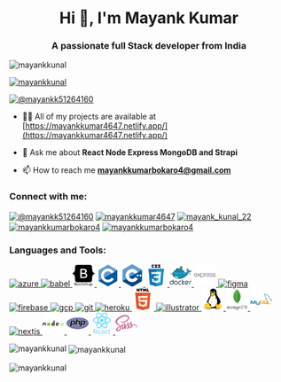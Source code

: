<h1 align="center">Hi 👋, I'm Mayank Kumar</h1>
<h3 align="center">A passionate full Stack developer from India</h3>

<p align="left"> <img src="https://komarev.com/ghpvc/?username=mayankkunal&label=Profile%20views&color=0e75b6&style=flat" alt="mayankkunal" /> </p>

<p align="left"> <a href="https://github.com/ryo-ma/github-profile-trophy"><img src="https://github-profile-trophy.vercel.app/?username=mayankkunal" alt="mayankkunal" /></a> </p>

<p align="left"> <a href="https://twitter.com/@mayankk51264160" target="blank"><img src="https://img.shields.io/twitter/follow/@mayankk51264160?logo=twitter&style=for-the-badge" alt="@mayankk51264160" /></a> </p>

- 👨‍💻 All of my projects are available at [https://mayankkumar4647.netlify.app/](https://mayankkumar4647.netlify.app/)

- 💬 Ask me about **React Node Express MongoDB and Strapi**

- 📫 How to reach me **mayankkumarbokaro4@gmail.com**

<h3 align="left">Connect with me:</h3>
<p align="left">
<a href="https://twitter.com/@mayankk51264160" target="blank"><img align="center" src="https://akm-img-a-in.tosshub.com/businesstoday/images/story/202307/x_twitter-sixteen_nine.jpg?size=1200:675" alt="@mayankk51264160" height="30" width="40" /></a>
<a href="https://linkedin.com/in/mayankkumar4647" target="blank"><img align="center" src="https://upload.wikimedia.org/wikipedia/commons/thumb/c/ca/LinkedIn_logo_initials.png/800px-LinkedIn_logo_initials.png" alt="mayankkumar4647" height="30" width="40" /></a>
<a href="https://instagram.com/mayank_kunal_22" target="blank"><img align="center" src="https://upload.wikimedia.org/wikipedia/commons/thumb/9/95/Instagram_logo_2022.svg/1024px-Instagram_logo_2022.svg.png" alt="mayank_kunal_22" height="30" width="40" /></a>
<a href="https://www.leetcode.com/mayankkumarbokaro4" target="blank"><img align="center" src="[https://raw.githubusercontent.com/rahuldkjain/github-profile-readme-generator/master/src/images/icons/Social/leet-code.svg](https://upload.wikimedia.org/wikipedia/commons/1/19/LeetCode_logo_black.png)" alt="mayankkumarbokaro4" height="30" width="40" /></a>
<a href="https://auth.geeksforgeeks.org/user/mayankkumarbokaro4" target="blank"><img align="center" src="https://upload.wikimedia.org/wikipedia/commons/thumb/4/43/GeeksforGeeks.svg/2560px-GeeksforGeeks.svg.png" alt="mayankkumarbokaro4" height="30" width="40" /></a>
</p>

<h3 align="left">Languages and Tools:</h3>
<p align="left"> <a href="https://azure.microsoft.com/en-in/" target="_blank" rel="noreferrer"> <img src="https://www.vectorlogo.zone/logos/microsoft_azure/microsoft_azure-icon.svg" alt="azure" width="40" height="40"/> </a> <a href="https://babeljs.io/" target="_blank" rel="noreferrer"> <img src="https://www.vectorlogo.zone/logos/babeljs/babeljs-icon.svg" alt="babel" width="40" height="40"/> </a> <a href="https://getbootstrap.com" target="_blank" rel="noreferrer"> <img src="https://raw.githubusercontent.com/devicons/devicon/master/icons/bootstrap/bootstrap-plain-wordmark.svg" alt="bootstrap" width="40" height="40"/> </a> <a href="https://www.cprogramming.com/" target="_blank" rel="noreferrer"> <img src="https://raw.githubusercontent.com/devicons/devicon/master/icons/c/c-original.svg" alt="c" width="40" height="40"/> </a> <a href="https://www.w3schools.com/cpp/" target="_blank" rel="noreferrer"> <img src="https://raw.githubusercontent.com/devicons/devicon/master/icons/cplusplus/cplusplus-original.svg" alt="cplusplus" width="40" height="40"/> </a> <a href="https://www.w3schools.com/css/" target="_blank" rel="noreferrer"> <img src="https://raw.githubusercontent.com/devicons/devicon/master/icons/css3/css3-original-wordmark.svg" alt="css3" width="40" height="40"/> </a> <a href="https://www.docker.com/" target="_blank" rel="noreferrer"> <img src="https://raw.githubusercontent.com/devicons/devicon/master/icons/docker/docker-original-wordmark.svg" alt="docker" width="40" height="40"/> </a> <a href="https://expressjs.com" target="_blank" rel="noreferrer"> <img src="https://raw.githubusercontent.com/devicons/devicon/master/icons/express/express-original-wordmark.svg" alt="express" width="40" height="40"/> </a> <a href="https://www.figma.com/" target="_blank" rel="noreferrer"> <img src="https://www.vectorlogo.zone/logos/figma/figma-icon.svg" alt="figma" width="40" height="40"/> </a> <a href="https://firebase.google.com/" target="_blank" rel="noreferrer"> <img src="https://www.vectorlogo.zone/logos/firebase/firebase-icon.svg" alt="firebase" width="40" height="40"/> </a> <a href="https://cloud.google.com" target="_blank" rel="noreferrer"> <img src="https://www.vectorlogo.zone/logos/google_cloud/google_cloud-icon.svg" alt="gcp" width="40" height="40"/> </a> <a href="https://git-scm.com/" target="_blank" rel="noreferrer"> <img src="https://www.vectorlogo.zone/logos/git-scm/git-scm-icon.svg" alt="git" width="40" height="40"/> </a> <a href="https://heroku.com" target="_blank" rel="noreferrer"> <img src="https://www.vectorlogo.zone/logos/heroku/heroku-icon.svg" alt="heroku" width="40" height="40"/> </a> <a href="https://www.w3.org/html/" target="_blank" rel="noreferrer"> <img src="https://raw.githubusercontent.com/devicons/devicon/master/icons/html5/html5-original-wordmark.svg" alt="html5" width="40" height="40"/> </a> <a href="https://www.adobe.com/in/products/illustrator.html" target="_blank" rel="noreferrer"> <img src="https://www.vectorlogo.zone/logos/adobe_illustrator/adobe_illustrator-icon.svg" alt="illustrator" width="40" height="40"/> </a> <a href="https://www.linux.org/" target="_blank" rel="noreferrer"> <img src="https://raw.githubusercontent.com/devicons/devicon/master/icons/linux/linux-original.svg" alt="linux" width="40" height="40"/> </a> <a href="https://www.mongodb.com/" target="_blank" rel="noreferrer"> <img src="https://raw.githubusercontent.com/devicons/devicon/master/icons/mongodb/mongodb-original-wordmark.svg" alt="mongodb" width="40" height="40"/> </a> <a href="https://www.mysql.com/" target="_blank" rel="noreferrer"> <img src="https://raw.githubusercontent.com/devicons/devicon/master/icons/mysql/mysql-original-wordmark.svg" alt="mysql" width="40" height="40"/> </a> <a href="https://nextjs.org/" target="_blank" rel="noreferrer"> <img src="https://cdn.worldvectorlogo.com/logos/nextjs-2.svg" alt="nextjs" width="40" height="40"/> </a> <a href="https://nodejs.org" target="_blank" rel="noreferrer"> <img src="https://raw.githubusercontent.com/devicons/devicon/master/icons/nodejs/nodejs-original-wordmark.svg" alt="nodejs" width="40" height="40"/> </a> <a href="https://www.php.net" target="_blank" rel="noreferrer"> <img src="https://raw.githubusercontent.com/devicons/devicon/master/icons/php/php-original.svg" alt="php" width="40" height="40"/> </a> <a href="https://reactjs.org/" target="_blank" rel="noreferrer"> <img src="https://raw.githubusercontent.com/devicons/devicon/master/icons/react/react-original-wordmark.svg" alt="react" width="40" height="40"/> </a> <a href="https://sass-lang.com" target="_blank" rel="noreferrer"> <img src="https://raw.githubusercontent.com/devicons/devicon/master/icons/sass/sass-original.svg" alt="sass" width="40" height="40"/> </a> </p>

<p><img align="left" src="https://github-readme-stats.vercel.app/api/top-langs?username=mayankkunal&show_icons=true&locale=en&layout=compact" alt="mayankkunal" /></p>

<p>&nbsp;<img align="center" src="https://github-readme-stats.vercel.app/api?username=mayankkunal&show_icons=true&locale=en" alt="mayankkunal" /></p>

<p><img align="center" src="https://github-readme-streak-stats.herokuapp.com/?user=mayankkunal&" alt="mayankkunal" /></p>

